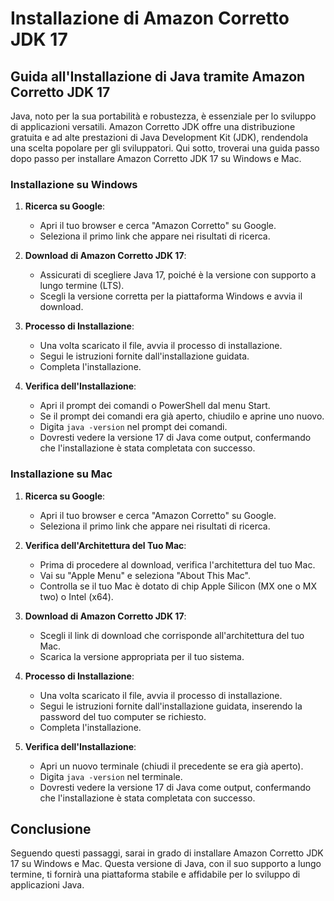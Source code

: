 
# Installazione di Amazon Corretto JDK 17

## Guida all'Installazione di Java tramite Amazon Corretto JDK 17

Java, noto per la sua portabilità e robustezza, è essenziale per lo sviluppo di applicazioni versatili. Amazon Corretto JDK offre una distribuzione gratuita e ad alte prestazioni di Java Development Kit (JDK), rendendola una scelta popolare per gli sviluppatori. Qui sotto, troverai una guida passo dopo passo per installare Amazon Corretto JDK 17 su Windows e Mac.

### Installazione su Windows

1. **Ricerca su Google**:
   - Apri il tuo browser e cerca "Amazon Corretto" su Google.
   - Seleziona il primo link che appare nei risultati di ricerca.

2. **Download di Amazon Corretto JDK 17**:
   - Assicurati di scegliere Java 17, poiché è la versione con supporto a lungo termine (LTS).
   - Scegli la versione corretta per la piattaforma Windows e avvia il download.

3. **Processo di Installazione**:
   - Una volta scaricato il file, avvia il processo di installazione.
   - Segui le istruzioni fornite dall'installazione guidata.
   - Completa l'installazione.

4. **Verifica dell'Installazione**:
   - Apri il prompt dei comandi o PowerShell dal menu Start.
   - Se il prompt dei comandi era già aperto, chiudilo e aprine uno nuovo.
   - Digita `java -version` nel prompt dei comandi.
   - Dovresti vedere la versione 17 di Java come output, confermando che l'installazione è stata completata con successo.

### Installazione su Mac

1. **Ricerca su Google**:
   - Apri il tuo browser e cerca "Amazon Corretto" su Google.
   - Seleziona il primo link che appare nei risultati di ricerca.

2. **Verifica dell'Architettura del Tuo Mac**:
   - Prima di procedere al download, verifica l'architettura del tuo Mac.
   - Vai su "Apple Menu" e seleziona "About This Mac".
   - Controlla se il tuo Mac è dotato di chip Apple Silicon (MX one o MX two) o Intel (x64).

3. **Download di Amazon Corretto JDK 17**:
   - Scegli il link di download che corrisponde all'architettura del tuo Mac.
   - Scarica la versione appropriata per il tuo sistema.

4. **Processo di Installazione**:
   - Una volta scaricato il file, avvia il processo di installazione.
   - Segui le istruzioni fornite dall'installazione guidata, inserendo la password del tuo computer se richiesto.
   - Completa l'installazione.

5. **Verifica dell'Installazione**:
   - Apri un nuovo terminale (chiudi il precedente se era già aperto).
   - Digita `java -version` nel terminale.
   - Dovresti vedere la versione 17 di Java come output, confermando che l'installazione è stata completata con successo.

## Conclusione

Seguendo questi passaggi, sarai in grado di installare Amazon Corretto JDK 17 su Windows e Mac. Questa versione di Java, con il suo supporto a lungo termine, ti fornirà una piattaforma stabile e affidabile per lo sviluppo di applicazioni Java.